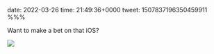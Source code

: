 date: 2022-03-26
time: 21:49:36+0000
tweet: 1507837196350459911
%%%

Want to make a bet on that iOS?

![](FOzp73PXoAUJbBf.jpg)
